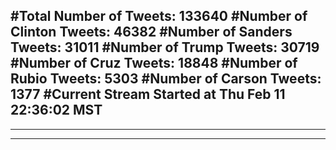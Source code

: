 #Total Number of Tweets: 133640 
#Number of Clinton Tweets: 46382
#Number of Sanders Tweets: 31011
#Number of Trump Tweets: 30719
#Number of Cruz Tweets: 18848
#Number of Rubio Tweets: 5303
#Number of Carson Tweets: 1377
#Current Stream Started at Thu Feb 11 22:36:02 MST
---
---
---
